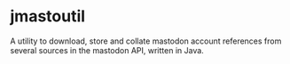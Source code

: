 # jmastoutil
A utility to download, store and collate mastodon account references from several sources in the mastodon API, written in Java.
